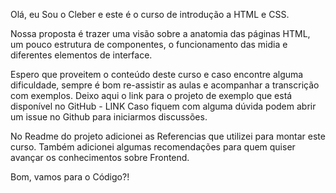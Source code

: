 Olá, eu Sou o Cleber e este é o curso de introdução a HTML e CSS.

Nossa proposta é trazer uma visão sobre a anatomia das páginas HTML, um pouco estrutura de componentes, o funcionamento das midia e diferentes elementos de interface.

Espero que proveitem o conteúdo deste curso e caso encontre alguma dificuldade, sempre é bom re-assistir as aulas e acompanhar a transcrição com exemplos.
Deixo aqui o link para o projeto de exemplo que está disponível no GitHub - LINK
Caso fiquem com alguma dúvida podem abrir um issue no Github para iniciarmos discussões.

No Readme do projeto adicionei as Referencias que utilizei para montar este curso. Também adicionei algumas recomendações para quem quiser avançar os conhecimentos sobre Frontend.

Bom, vamos para o Código?! 